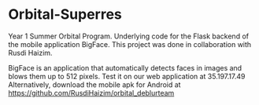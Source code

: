 # Orbital-Superres
Year 1 Summer Orbital Program. 
Underlying code for the Flask backend of the mobile application BigFace.
This project was done in collaboration with Rusdi Haizim.

BigFace is an application that automatically detects faces in images and blows them up to 512 pixels. 
Test it on our web application at 35.197.17.49
Alternatively, download the mobile apk for Android at https://github.com/RusdiHaizim/orbital_deblurteam
